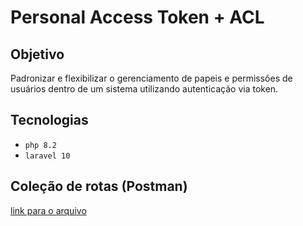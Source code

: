 # Personal Access Token + ACL

## Objetivo 
Padronizar e flexibilizar o gerenciamento de papeis e permissões de usuários dentro de um sistema utilizando autenticação via token.

## Tecnologias 
* `php 8.2`
* `laravel 10`

## Coleção de rotas (Postman)
[link para o arquivo](/2023_06_20_110437_collection_postman.json)
